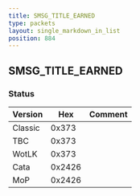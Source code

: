 ```yaml
---
title: SMSG_TITLE_EARNED
type: packets
layout: single_markdown_in_list
position: 884
---
```


## SMSG_TITLE_EARNED

### Status

Version    | Hex        | Comment
---------- | ---------- | ---------- 
Classic    | 0x373      | 
TBC        | 0x373      | 
WotLK      | 0x373      | 
Cata       | 0x2426     | 
MoP        | 0x2426     | 
